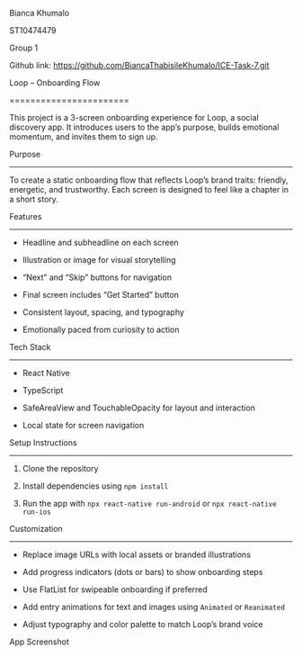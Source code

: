 Bianca Khumalo 

ST10474479 

Group 1 

Github link: https://github.com/BiancaThabisileKhumalo/ICE-Task-7.git 

 

Loop – Onboarding Flow   

======================= 

  

This project is a 3-screen onboarding experience for Loop, a social discovery app. It introduces users to the app’s purpose, builds emotional momentum, and invites them to sign up. 

  

Purpose   

------- 

To create a static onboarding flow that reflects Loop’s brand traits: friendly, energetic, and trustworthy. Each screen is designed to feel like a chapter in a short story. 

  

Features   

-------- 

- Headline and subheadline on each screen   

- Illustration or image for visual storytelling   

- “Next” and “Skip” buttons for navigation   

- Final screen includes “Get Started” button   

- Consistent layout, spacing, and typography   

- Emotionally paced from curiosity to action 

  

Tech Stack   

---------- 

- React Native   

- TypeScript   

- SafeAreaView and TouchableOpacity for layout and interaction   

- Local state for screen navigation 

  

Setup Instructions   

------------------ 

1. Clone the repository   

2. Install dependencies using `npm install`   

3. Run the app with `npx react-native run-android` or `npx react-native run-ios` 

  

Customization   

------------- 

- Replace image URLs with local assets or branded illustrations   

- Add progress indicators (dots or bars) to show onboarding steps   

- Use FlatList for swipeable onboarding if preferred   

- Add entry animations for text and images using `Animated` or `Reanimated`   

- Adjust typography and color palette to match Loop’s brand voice 

  

App Screenshot 

 

 
